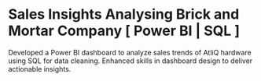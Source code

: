 # Sales Insights Analysing Brick and Mortar Company [ Power BI | SQL ]
Developed a Power BI dashboard to analyze sales trends of AtliQ hardware using SQL for data cleaning. Enhanced skills in dashboard design to deliver actionable insights.
